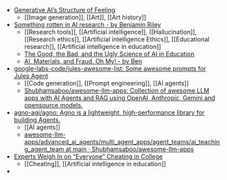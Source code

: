 - [Generative AI’s Structure of Feeling](https://www.artforum.com/features/generative-ai-structure-of-feeling-1234728310/)
	- [[Image generation]], [[Art]], [[Art history]]
- [Something rotten in AI research - by Benjamin Riley](https://buildcognitiveresonance.substack.com/p/something-rotten-in-ai-research?r=6x8wr&utm_medium=email)
	- [[Research tools]], [[Artificial intelligence]], [[Hallucination]], [[Research ethics]], [[Artificial intelligence Ethics]], [[Educational research]], [[Artificial intelligence in education]]
	- [The Good, the Bad, and the Ugly Science of AI in Education](https://wesstrabelsi.substack.com/p/the-good-the-bad-and-the-ugly-science?utm_medium=ios)
	- [AI, Materials, and Fraud, Oh My! - by Ben](https://thebsdetector.substack.com/p/ai-materials-and-fraud-oh-my?utm_campaign=post&triedRedirect=true)
- [google-labs-code/jules-awesome-list: Some awesome prompts for Jules Agent](https://github.com/google-labs-code/jules-awesome-list)
	- [[Code generation]], [[Prompt engineering]], [[AI agents]]
	- [Shubhamsaboo/awesome-llm-apps: Collection of awesome LLM apps with AI Agents and RAG using OpenAI, Anthropic, Gemini and opensource models.](https://github.com/Shubhamsaboo/awesome-llm-apps?tab=readme-ov-file)
- [agno-agi/agno: Agno is a lightweight, high-performance library for building Agents.](https://github.com/agno-agi/agno)
	- [[AI agents]]
	- [awesome-llm-apps/advanced_ai_agents/multi_agent_apps/agent_teams/ai_teaching_agent_team at main · Shubhamsaboo/awesome-llm-apps](https://github.com/Shubhamsaboo/awesome-llm-apps/tree/main/advanced_ai_agents/multi_agent_apps/agent_teams/ai_teaching_agent_team)
- [Experts Weigh In on “Everyone” Cheating in College](https://www.insidehighered.com/news/students/academics/2025/05/20/experts-weigh-everyone-cheating-college)
	- [[Cheating]], [[Artificial intelligence in education]]
-